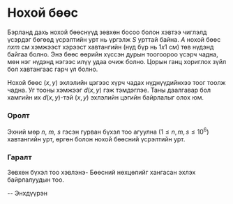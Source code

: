 Нохой бөөс
==========
Бэрланд дахь нохой бөөснүүд зөвхөн босоо болон хэвтээ чиглэлд үсэрдэг бөгөөд
үсрэлтийн урт нь үргэлж $S$ урттай байна. $А$ нохой бөөс $nxm$ см хэмжээст
хэрээст хавтангийн (нүд бүр нь $1х1$ см) төв нүдэнд байгаа болно. Энэ бөөс
өөрийн хүссэн дурын тоогоороо үсэрч чадна, мөн нэг нүдэнд нэгээс илүү удаа очиж
болно. Цорын ганц хориглох зүйл бол хавтангаас гарч үл болно.

Нохой бөөс ($x, y$) эхлэлийн цэгээс хүрч чадах нүднүүдийнхээ тоог тоолж чадна.
Уг тооны хэмжээг $d(x,y)$ гэж тэмдэглэе. Таны даалгавар бол хамгийн их $d(x,y)$-тэй
($x, y$) эхлэлийн цэгийн байрлалыг олох юм.


### Оролт
Эхний мөр $n$, $m$, $s$ гэсэн гурван бүхэл тоо агуулна ($1 ≤ n, m, s ≤ 10^6$)
хавтангийн урт, өргөн болон нохой бөөсний үсрэлтийн урт.


### Гаралт
Зөвхөн бүхэл тоо хэвлэнэ- Бөөсний нөхцөлийг хангасан эхлэх байрлалуудын тоо.

-- Энхдүүрэн
